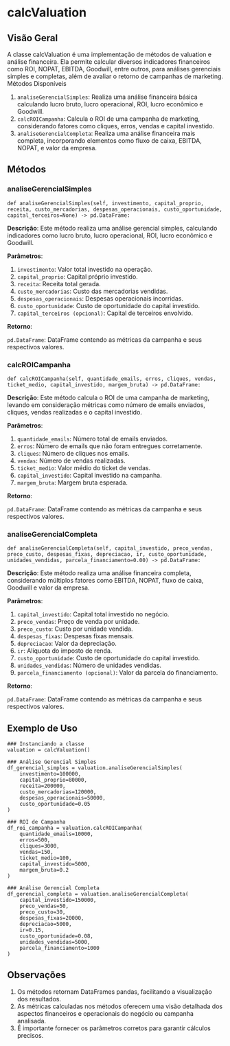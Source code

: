 # calcValuation
 
## Visão Geral

A classe calcValuation é uma implementação de métodos de valuation e análise financeira. Ela permite calcular diversos indicadores financeiros como ROI, NOPAT, EBITDA, Goodwill, entre outros, para análises gerenciais simples e completas, além de avaliar o retorno de campanhas de marketing.
Métodos Disponíveis

1. `analiseGerencialSimples`: Realiza uma análise financeira básica calculando lucro bruto, lucro operacional, ROI, lucro econômico e Goodwill.
2. `calcROICampanha`: Calcula o ROI de uma campanha de marketing, considerando fatores como cliques, erros, vendas e capital investido.
3. `analiseGerencialCompleta`: Realiza uma análise financeira mais completa, incorporando elementos como fluxo de caixa, EBITDA, NOPAT, e valor da empresa.

## Métodos

### analiseGerencialSimples
```
def analiseGerencialSimples(self, investimento, capital_proprio, receita, custo_mercadorias, despesas_operacionais, custo_oportunidade, capital_terceiros=None) -> pd.DataFrame:
```
**Descrição**: Este método realiza uma análise gerencial simples, calculando indicadores como lucro bruto, lucro operacional, ROI, lucro econômico e Goodwill.

**Parâmetros**:

1. `investimento`: Valor total investido na operação.
2. `capital_proprio`: Capital próprio investido.
3. `receita`: Receita total gerada.
4. `custo_mercadorias`: Custo das mercadorias vendidas.
5. `despesas_operacionais`: Despesas operacionais incorridas.
6. `custo_oportunidade`: Custo de oportunidade do capital investido.
7. `capital_terceiros (opcional)`: Capital de terceiros envolvido.

**Retorno**:

`pd.DataFrame`: DataFrame contendo as métricas da campanha e seus respectivos valores.

### calcROICampanha
```
def calcROICampanha(self, quantidade_emails, erros, cliques, vendas, ticket_medio, capital_investido, margem_bruta) -> pd.DataFrame:
```

**Descrição**: Este método calcula o ROI de uma campanha de marketing, levando em consideração métricas como número de emails enviados, cliques, vendas realizadas e o capital investido.

**Parâmetros**:

1. `quantidade_emails`: Número total de emails enviados.
2. `erros`: Número de emails que não foram entregues corretamente.
3. `cliques`: Número de cliques nos emails.
4. `vendas`: Número de vendas realizadas.
5. `ticket_medio`: Valor médio do ticket de vendas.
6. `capital_investido`: Capital investido na campanha.
7. `margem_bruta`: Margem bruta esperada.

**Retorno**:

`pd.DataFrame`: DataFrame contendo as métricas da campanha e seus respectivos valores.

### analiseGerencialCompleta
```
def analiseGerencialCompleta(self, capital_investido, preco_vendas, preco_custo, despesas_fixas, depreciacao, ir, custo_oportunidade, unidades_vendidas, parcela_financiamento=0.00) -> pd.DataFrame:
```

**Descrição**: Este método realiza uma análise financeira completa, considerando múltiplos fatores como EBITDA, NOPAT, fluxo de caixa, Goodwill e valor da empresa.

**Parâmetros**:

1. `capital_investido`: Capital total investido no negócio.
2. `preco_vendas`: Preço de venda por unidade.
3. `preco_custo`: Custo por unidade vendida.
4. `despesas_fixas`: Despesas fixas mensais.
5. `depreciacao`: Valor da depreciação.
6. `ir`: Alíquota do imposto de renda.
7. `custo_oportunidade`: Custo de oportunidade do capital investido.
8. `unidades_vendidas`: Número de unidades vendidas.
9. `parcela_financiamento (opcional)`: Valor da parcela do financiamento.

**Retorno**:

`pd.DataFrame`: DataFrame contendo as métricas da campanha e seus respectivos valores.

## Exemplo de Uso

```
### Instanciando a classe
valuation = calcValuation()

### Análise Gerencial Simples
df_gerencial_simples = valuation.analiseGerencialSimples(
    investimento=100000, 
    capital_proprio=80000, 
    receita=200000, 
    custo_mercadorias=120000, 
    despesas_operacionais=50000, 
    custo_oportunidade=0.05
)

### ROI de Campanha
df_roi_campanha = valuation.calcROICampanha(
    quantidade_emails=10000, 
    erros=500, 
    cliques=3000, 
    vendas=150, 
    ticket_medio=100, 
    capital_investido=5000, 
    margem_bruta=0.2
)

### Análise Gerencial Completa
df_gerencial_completa = valuation.analiseGerencialCompleta(
    capital_investido=150000, 
    preco_vendas=50, 
    preco_custo=30, 
    despesas_fixas=20000, 
    depreciacao=5000, 
    ir=0.15, 
    custo_oportunidade=0.08, 
    unidades_vendidas=5000, 
    parcela_financiamento=1000
)
```

## Observações

1. Os métodos retornam DataFrames pandas, facilitando a visualização dos resultados.
2. As métricas calculadas nos métodos oferecem uma visão detalhada dos aspectos financeiros e operacionais do negócio ou campanha analisada.
3. É importante fornecer os parâmetros corretos para garantir cálculos precisos.